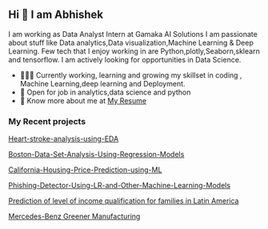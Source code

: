 ## Hi 👋 I am Abhishek 
I am working as  Data Analyst Intern at Gamaka AI Solutions
 I am passionate about stuff like Data analytics,Data visualization,Machine Learning & Deep Learning. 
Few tech that I enjoy working in are Python,plotly,Seaborn,sklearn and tensorflow. I am actively looking for opportunities in Data Science.

- 👨🏽‍💻 Currently working, learning and growing my skillset in coding , Machine Learning,deep learning and Deployment.
- 🤝 Open for job in  analytics,data science and python
- 👨 Know more about me at [My Resume](https://docs.google.com/document/d/1NWEVLEVzK3szGENfuDUPPm7MIyw68NwP/edit) 

### My Recent projects 

[Heart-stroke-analysis-using-EDA](https://github.com/Abhishek123-Burman/Heart-stroke-analysis-using-EDA)

[Boston-Data-Set-Analysis-Using-Regression-Models](https://github.com/Abhishek123-Burman/Boston-Data-Set-Analysis-Using-Regression-Models)

[California-Housing-Price-Prediction-using-ML](https://github.com/Abhishek123-Burman/California-Housing-Price-Prediction-using-ML)

[Phishing-Detector-Using-LR-and-Other-Machine-Learning-Models](https://github.com/Abhishek123-Burman/Phishing-Detector-Using-LR-and-Other-Machine-Learning-Models)

[Prediction of level of income qualification for families in Latin America](https://github.com/Abhishek123-Burman/Prediction-of-level-of-income-qualification-for-families-in-Latin-America)

[Mercedes-Benz Greener Manufacturing](https://github.com/Abhishek123-Burman/Mercedes-Benz-Greener-Manufacturing)
